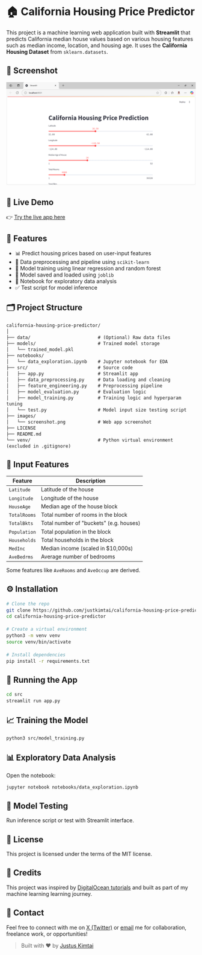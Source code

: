 
# 🏠 California Housing Price Predictor

This project is a machine learning web application built with **Streamlit** that predicts California median house values based on various housing features such as median income, location, and housing age. It uses the **California Housing Dataset** from `sklearn.datasets`.

## 📸 Screenshot

![App Screenshot](images/screenshot.png)

## 🚀 Live Demo

👉 [Try the live app here](https://california-housing-price-predictor.streamlit.app/)

## 🚀 Features

- 📊 Predict housing prices based on user-input features
- 🧼 Data preprocessing and pipeline using `scikit-learn`
- 🔁 Model training using linear regression and random forest
- 💾 Model saved and loaded using `joblib`
- 🧪 Notebook for exploratory data analysis
- ✅ Test script for model inference

## 🗂️ Project Structure

```
california-housing-price-predictor/
│
├── data/                         # (Optional) Raw data files
├── models/                       # Trained model storage
│   └── trained_model.pkl
├── notebooks/
│   └── data_exploration.ipynb    # Jupyter notebook for EDA
├── src/                          # Source code
│   ├── app.py                    # Streamlit app
│   ├── data_preprocessing.py     # Data loading and cleaning
│   ├── feature_engineering.py    # Preprocessing pipeline
│   ├── model_evaluation.py       # Evaluation logic
│   ├── model_training.py         # Training logic and hyperparam tuning
│   └── test.py                   # Model input size testing script 
├── images/
│   └── screenshot.png            # Web app screenshot
├── LICENSE
├── README.md
└── venv/                         # Python virtual environment (excluded in .gitignore)
```

## 🧠 Input Features

| Feature             | Description                              |
|---------------------|------------------------------------------|
| `Latitude`          | Latitude of the house                    |
| `Longitude`         | Longitude of the house                   |
| `HouseAge`          | Median age of the house block            |
| `TotalRooms`        | Total number of rooms in the block       |
| `TotalBkts`         | Total number of "buckets" (e.g. houses)  |
| `Population`        | Total population in the block            |
| `Households`        | Total households in the block            |
| `MedInc`            | Median income (scaled in $10,000s)       |
| `AveBedrms`         | Average number of bedrooms               |

Some features like `AveRooms` and `AveOccup` are derived.

## ⚙️ Installation

```bash
# Clone the repo
git clone https://github.com/justkimtai/california-housing-price-predictor.git
cd california-housing-price-predictor

# Create a virtual environment
python3 -m venv venv
source venv/bin/activate

# Install dependencies
pip install -r requirements.txt
```

## 🏃 Running the App

```bash
cd src
streamlit run app.py
```

## 📈 Training the Model

```bash
python3 src/model_training.py
```

## 📊 Exploratory Data Analysis

Open the notebook:

```bash
jupyter notebook notebooks/data_exploration.ipynb
```

## 🧪 Model Testing

Run inference script or test with Streamlit interface.

## 📝 License

This project is licensed under the terms of the MIT license.

## 🤝 Credits

This project was inspired by [DigitalOcean tutorials](https://www.digitalocean.com/community/tutorials) and built as part of my machine learning learning journey.

## 📩 Contact

Feel free to connect with me on [X (Twitter)](https://x.com/justkimtai) or [email](mailto:justkimtai@gmail.com) me for collaboration, freelance work, or opportunities!

> Built with ❤️ by [Justus Kimtai](https://github.com/justkimtai)
